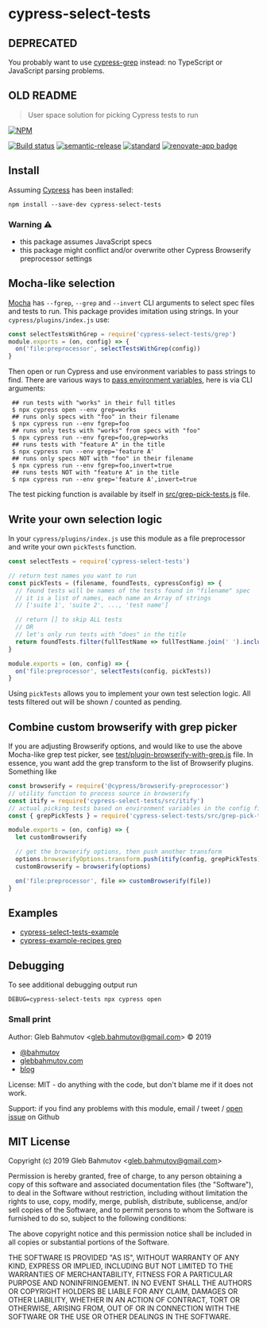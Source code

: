 # cypress-select-tests

## DEPRECATED

You probably want to use [cypress-grep](https://github.com/bahmutov/cypress-grep) instead: no TypeScript or JavaScript parsing problems.

## OLD README

> User space solution for picking Cypress tests to run

[![NPM][npm-icon]][npm-url]

[![Build status][ci-image]][ci-url]
[![semantic-release][semantic-image]][semantic-url]
[![standard][standard-image]][standard-url]
[![renovate-app badge][renovate-badge]][renovate-app]

## Install

Assuming [Cypress](https://www.cypress.io) has been installed:

```shell
npm install --save-dev cypress-select-tests
```

### Warning ⚠️

- this package assumes JavaScript specs
- this package might conflict and/or overwrite other Cypress Browserify preprocessor settings

## Mocha-like selection

[Mocha](https://mochajs.org/) has `--fgrep`, `--grep` and `--invert` CLI arguments to select spec files and tests to run. This package provides imitation using strings. In your `cypress/plugins/index.js` use:

```js
const selectTestsWithGrep = require('cypress-select-tests/grep')
module.exports = (on, config) => {
  on('file:preprocessor', selectTestsWithGrep(config))
}
```

Then open or run Cypress and use environment variables to pass strings to find. There are various ways to [pass environment variables](https://on.cypress.io/environment-variables), here is via CLI arguments:

```shell
 ## run tests with "works" in their full titles
 $ npx cypress open --env grep=works
 ## runs only specs with "foo" in their filename
 $ npx cypress run --env fgrep=foo
 ## runs only tests with "works" from specs with "foo"
 $ npx cypress run --env fgrep=foo,grep=works
 ## runs tests with "feature A" in the title
 $ npx cypress run --env grep='feature A'
 ## runs only specs NOT with "foo" in their filename
 $ npx cypress run --env fgrep=foo,invert=true
 ## runs tests NOT with "feature A" in the title
 $ npx cypress run --env grep='feature A',invert=true
 ```

The test picking function is available by itself in [src/grep-pick-tests.js](src/grep-pick-tests.js) file.

## Write your own selection logic

In your `cypress/plugins/index.js` use this module as a file preprocessor and write your own `pickTests` function.

```js
const selectTests = require('cypress-select-tests')

// return test names you want to run
const pickTests = (filename, foundTests, cypressConfig) => {
  // found tests will be names of the tests found in "filename" spec
  // it is a list of names, each name an Array of strings
  // ['suite 1', 'suite 2', ..., 'test name']

  // return [] to skip ALL tests
  // OR
  // let's only run tests with "does" in the title
  return foundTests.filter(fullTestName => fullTestName.join(' ').includes('does'))
}

module.exports = (on, config) => {
  on('file:preprocessor', selectTests(config, pickTests))
}
```

Using `pickTests` allows you to implement your own test selection logic. All tests filtered out will be shown / counted as pending.

## Combine custom browserify with grep picker

If you are adjusting Browserify options, and would like to use the above Mocha-like grep test picker, see [test/plugin-browserify-with-grep.js](test/plugin-browserify-with-grep.js) file. In essence, you want add the grep transform to the list of Browserify plugins. Something like

```js
const browserify = require('@cypress/browserify-preprocessor')
// utility function to process source in browserify
const itify = require('cypress-select-tests/src/itify')
// actual picking tests based on environment variables in the config file
const { grepPickTests } = require('cypress-select-tests/src/grep-pick-tests')

module.exports = (on, config) => {
  let customBrowserify

  // get the browserify options, then push another transform
  options.browserifyOptions.transform.push(itify(config, grepPickTests))
  customBrowserify = browserify(options)

  on('file:preprocessor', file => customBrowserify(file))
}
```

## Examples

- [cypress-select-tests-example](https://github.com/bahmutov/cypress-select-tests-example)
- [cypress-example-recipes grep](https://github.com/cypress-io/cypress-example-recipes/tree/master/examples/preprocessors__grep)

## Debugging

To see additional debugging output run

```
DEBUG=cypress-select-tests npx cypress open
```

### Small print

Author: Gleb Bahmutov &lt;gleb.bahmutov@gmail.com&gt; &copy; 2019

- [@bahmutov](https://twitter.com/bahmutov)
- [glebbahmutov.com](https://glebbahmutov.com)
- [blog](https://glebbahmutov.com/blog)

License: MIT - do anything with the code, but don't blame me if it does not work.

Support: if you find any problems with this module, email / tweet /
[open issue](https://github.com/bahmutov/cypress-select-tests/issues) on Github

## MIT License

Copyright (c) 2019 Gleb Bahmutov &lt;gleb.bahmutov@gmail.com&gt;

Permission is hereby granted, free of charge, to any person
obtaining a copy of this software and associated documentation
files (the "Software"), to deal in the Software without
restriction, including without limitation the rights to use,
copy, modify, merge, publish, distribute, sublicense, and/or sell
copies of the Software, and to permit persons to whom the
Software is furnished to do so, subject to the following
conditions:

The above copyright notice and this permission notice shall be
included in all copies or substantial portions of the Software.

THE SOFTWARE IS PROVIDED "AS IS", WITHOUT WARRANTY OF ANY KIND,
EXPRESS OR IMPLIED, INCLUDING BUT NOT LIMITED TO THE WARRANTIES
OF MERCHANTABILITY, FITNESS FOR A PARTICULAR PURPOSE AND
NONINFRINGEMENT. IN NO EVENT SHALL THE AUTHORS OR COPYRIGHT
HOLDERS BE LIABLE FOR ANY CLAIM, DAMAGES OR OTHER LIABILITY,
WHETHER IN AN ACTION OF CONTRACT, TORT OR OTHERWISE, ARISING
FROM, OUT OF OR IN CONNECTION WITH THE SOFTWARE OR THE USE OR
OTHER DEALINGS IN THE SOFTWARE.

[npm-icon]: https://nodei.co/npm/cypress-select-tests.svg?downloads=true
[npm-url]: https://npmjs.org/package/cypress-select-tests
[ci-image]: https://circleci.com/gh/bahmutov/cypress-select-tests.svg?style=svg
[ci-url]: https://circleci.com/gh/bahmutov/cypress-select-tests
[semantic-image]: https://img.shields.io/badge/%20%20%F0%9F%93%A6%F0%9F%9A%80-semantic--release-e10079.svg
[semantic-url]: https://github.com/semantic-release/semantic-release
[standard-image]: https://img.shields.io/badge/code%20style-standard-brightgreen.svg
[standard-url]: http://standardjs.com/
[renovate-badge]: https://img.shields.io/badge/renovate-app-blue.svg
[renovate-app]: https://renovateapp.com/
